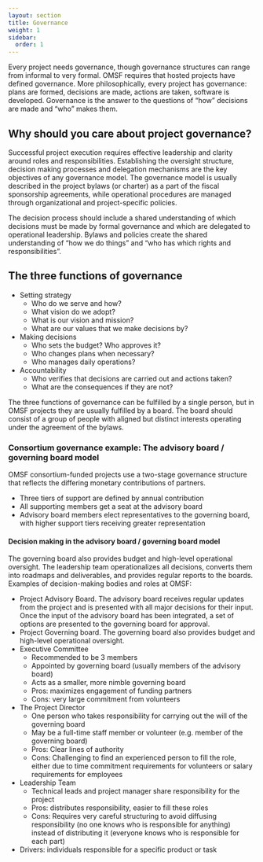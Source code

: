 ```yaml
---
layout: section
title: Governance
weight: 1
sidebar:
  order: 1
---
```

Every project needs governance, though governance structures can range from informal to very formal. OMSF requires that hosted projects have defined governance. More philosophically, every project has governance: plans are formed, decisions are made, actions are taken, software is developed. Governance is the answer to the questions of “how” decisions are made and “who” makes them.

## Why should you care about project governance? 

Successful project execution requires effective leadership and clarity around roles and responsibilities. Establishing the oversight structure, decision making processes and delegation mechanisms are the key objectives of any governance model. The governance model is usually described in the project bylaws (or charter) as a part of the fiscal sponsorship agreements, while operational procedures are managed through organizational and project-specific policies.

The decision process should include a shared understanding of which decisions must be made by formal governance and which are delegated to operational leadership. Bylaws and policies create the shared understanding of “how we do things” and “who has which rights and responsibilities”.

## The three functions of governance

* Setting strategy
  * Who do we serve and how?
  * What vision do we adopt?
  * What is our vision and mission?
  * What are our values that we make decisions by?
* Making decisions
  * Who sets the budget? Who approves it?
  * Who changes plans when necessary?
  * Who manages daily operations?
* Accountability
  * Who verifies that decisions are carried out and actions taken?
  * What are the consequences if they are not?

The three functions of governance can be fulfilled by a single person, but in OMSF projects they are usually fulfilled by a board. The board should consist of a group of people with aligned but distinct interests operating under the agreement of the bylaws.

### Consortium governance example: The advisory board / governing board model

OMSF consortium-funded projects use a two-stage governance structure that reflects the differing monetary contributions of partners.
* Three tiers of support are defined by annual contribution
* All supporting members get a seat at the advisory board
* Advisory board members elect representatives to the governing board, with higher support tiers receiving greater representation

#### Decision making in the advisory board / governing board model

The governing board also provides budget and high-level operational oversight. 
The leadership team operationalizes all decisions, converts them into roadmaps and deliverables, and provides regular reports to the boards. 
Examples of decision-making bodies and roles at OMSF:
* Project Advisory Board. The advisory board receives regular updates from the project and is presented with all major decisions for their input. Once the input of the advisory board has been integrated, a set of options are presented to the governing board for approval.
* Project Governing board. The governing board also provides budget and high-level operational oversight. 
* Executive Committee
  * Recommended to be 3 members
  * Appointed by governing board (usually members of the advisory board)
  * Acts as a smaller, more nimble governing board
  * Pros: maximizes engagement of funding partners
  * Cons: very large commitment from volunteers
* The Project Director
  * One person who takes responsibility for carrying out the will of the governing board
  * May be a full-time staff member or volunteer (e.g. member of the governing board)
  * Pros: Clear lines of authority
  * Cons: Challenging to find an experienced person to fill the role, either due to time commitment requirements for volunteers or salary requirements for employees
* Leadership Team
  * Technical leads and project manager share responsibility for the project
  * Pros: distributes responsibility, easier to fill these roles
  * Cons: Requires very careful structuring to avoid diffusing responsibility (no one knows who is responsible for anything) instead of distributing it (everyone knows who is responsible for each part)
* Drivers: individuals responsible for a specific product or task
